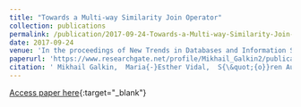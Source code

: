 ```yaml
---
title: "Towards a Multi-way Similarity Join Operator"
collection: publications
permalink: /publication/2017-09-24-Towards-a-Multi-way-Similarity-Join-Operator
date: 2017-09-24
venue: 'In the proceedings of New Trends in Databases and Information Systems - ADBIS 2017 Short Papers and Workshops, AMSD, BigNovelTI, DAS, SW4CH, DC, Nicosia, Cyprus, September 24-27, 2017, Proceedings'
paperurl: 'https://www.researchgate.net/profile/Mikhail_Galkin2/publication/318769105_Towards_a_Multi-way_Similarity_Join_Operator/links/597d21d1a6fdcc1a9ac811c3/Towards-a-Multi-way-Similarity-Join-Operator.pdf'
citation: ' Mikhail Galkin,  Maria{-}Esther Vidal,  S{\&quot;{o}}ren Auer, &quot;Towards a Multi-way Similarity Join Operator.&quot; In the proceedings of New Trends in Databases and Information Systems - ADBIS 2017 Short Papers and Workshops, AMSD, BigNovelTI, DAS, SW4CH, DC, Nicosia, Cyprus, September 24-27, 2017, Proceedings, 2017.'
---
```

[Access paper here](https://www.researchgate.net/profile/Mikhail_Galkin2/publication/318769105_Towards_a_Multi-way_Similarity_Join_Operator/links/597d21d1a6fdcc1a9ac811c3/Towards-a-Multi-way-Similarity-Join-Operator.pdf){:target="_blank"}
